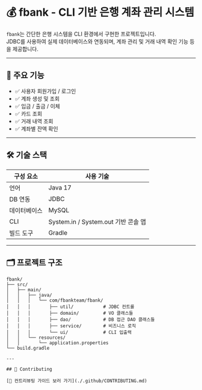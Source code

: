 # 💰 fbank - CLI 기반 은행 계좌 관리 시스템

`fbank`는 간단한 은행 시스템을 CLI 환경에서 구현한 프로젝트입니다.  
JDBC를 사용하여 실제 데이터베이스와 연동되며, 계좌 관리 및 거래 내역 확인 기능 등을 제공합니다.

---

## 🚀 주요 기능

- ✅ 사용자 회원가입 / 로그인
- ✅ 계좌 생성 및 조회
- ✅ 입금 / 출금 / 이체
- ✅ 카드 조회
- ✅ 거래 내역 조회
- ✅ 계좌별 잔액 확인

---

## 🛠️ 기술 스택

| 구성 요소 | 사용 기술 |
|-----------|-----------|
| 언어 | Java 17 |
| DB 연동 | JDBC |
| 데이터베이스 | MySQL |
| CLI | System.in / System.out 기반 콘솔 앱 |
| 빌드 도구 | Gradle |

---

## 🗂️ 프로젝트 구조

```plaintext
fbank/
├── src/
│   ├── main/
│   │   ├── java/
│   │   │   └── com/fbankteam/fbank/
│   │   │       ├── util/           # JDBC 컨트롤
│   │   │       ├── domain/         # VO 클래스들
│   │   │       ├── dao/            # DB 접근 DAO 클래스들
│   │   │       ├── service/        # 비즈니스 로직
│   │   │       └── ui/             # CLI 입출력
│   │   └── resources/
│   │       └── application.properties
└── build.gradle

---

## 🤝 Contributing

[📄 컨트리뷰팅 가이드 보러 가기](./.github/CONTRIBUTING.md)
